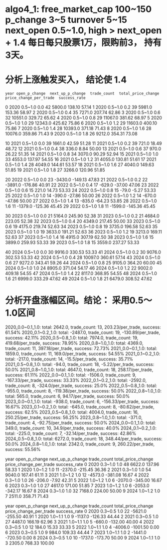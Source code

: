 # algo4_1: free_market_cap 100~150 p_change 3~5 turnover 5~15 next_open 0.5~1.0, high > next_open + 1.4 每日每只股票1万，限购前3， 持有3天。

# 分析上涨触发买入， 结论使 1.4

    year open_p_change  next_up_p_change  trade_count  total_price_change  price_change_per_trade  success_rate
0   2020       0.5~1.0               0.0           42              5800.0                  138.10         57.14
1   2020       0.5~1.0               0.2           39              5981.0                  153.36         58.97
2   2020       0.5~1.0               0.4           35              7271.0                  207.74         62.86
3   2020       0.5~1.0               0.6           32             10551.0                  329.72         65.62
4   2020       0.5~1.0               0.8           29             11067.0                  381.62         68.97
5   2020       0.5~1.0               1.0           29             12343.0                  425.62         75.86
6   2020       0.5~1.0               1.2           29             11603.0                  400.10         75.86
7   2020       0.5~1.0               1.4           28             10393.0                  371.18         71.43
8   2020       0.5~1.0               1.6           28             10076.0                  359.86         71.43
9   2020       0.5~1.0               1.8           26              9212.0                  354.31         73.08

10  2021       0.5~1.0               0.0           39              1661.0                   42.59         51.28
11  2021       0.5~1.0               0.2           39               721.0                   18.49         48.72
12  2021       0.5~1.0               0.4           38               336.0                    8.84         50.00
13  2021       0.5~1.0               0.6           37               970.0                   26.22         51.35
14  2021       0.5~1.0               0.8           34              3070.0                   90.29         52.94
15  2021       0.5~1.0               1.0           33              4553.0                  137.97         54.55
16  2021       0.5~1.0               1.2           31              4055.0                  130.81         51.61
17  2021       0.5~1.0               1.4           28              4049.0                  144.61         53.57
18  2021       0.5~1.0               1.6           27              4040.0                  149.63         51.85
19  2021       0.5~1.0               1.8           27              3266.0                  120.96         51.85

20  2022       0.5~1.0               0.0           23             -3430.0                 -149.13         47.83
21  2022       0.5~1.0               0.2           22             -3891.0                 -176.86         40.91
22  2022       0.5~1.0               0.4           17              -629.0                  -37.00         47.06
23  2022       0.5~1.0               0.6           15               221.0                   14.73         53.33
24  2022       0.5~1.0               0.8           15               -79.0                   -5.27         53.33
25  2022       0.5~1.0               1.0           14              -390.0                  -27.86         50.00
26  2022       0.5~1.0               1.2           14              -670.0                  -47.86         50.00
27  2022       0.5~1.0               1.4           13              -835.0                  -64.23         53.85
28  2022       0.5~1.0               1.6           11             -1379.0                 -125.36         45.45
29  2022       0.5~1.0               1.8           11             -1599.0                 -145.36         45.45

30  2023       0.5~1.0               0.0           21              5164.0                  245.90         52.38
31  2023       0.5~1.0               0.2           21              4684.0                  223.05         52.38
32  2023       0.5~1.0               0.4           20              4349.0                  217.45         50.00
33  2023       0.5~1.0               0.6           19              4175.0                  219.74         52.63
34  2023       0.5~1.0               0.8           19              3735.0                  196.58         52.63
35  2023       0.5~1.0               1.0           19              3633.0                  191.21         52.63
36  2023       0.5~1.0               1.2           19              3213.0                  169.11         52.63
37  2023       0.5~1.0               1.4           16              4915.0                  307.19         62.50
38  2023       0.5~1.0               1.6           15              3899.0                  259.93         53.33
39  2023       0.5~1.0               1.8           15              3559.0                  237.27         53.33

40  2024       0.5~1.0               0.0           30              9916.0                  330.53         53.33
41  2024       0.5~1.0               0.2           30              9076.0                  302.53         53.33
42  2024       0.5~1.0               0.4           28             10097.0                  360.61         57.14
43  2024       0.5~1.0               0.6           27              9272.0                  343.41         59.26
44  2024       0.5~1.0               0.8           25              9105.0                  364.20         60.00
45  2024       0.5~1.0               1.0           24              8905.0                  371.04         54.17
46  2024       0.5~1.0               1.2           22              9002.0                  409.18         54.55
47  2024       0.5~1.0               1.4           22              8117.0                  368.95         54.55
48  2024       0.5~1.0               1.6           21              6999.0                  333.29         47.62
49  2024       0.5~1.0               1.8           21              6479.0                  308.52         47.62


# 分析开盘涨幅区间。结论： 采用0.5～1.0区间

2020_0.0~0.1_1.0: total: 2642.0, trade_count: 13, 203.23/per_trade, success: 61.54%
2020_0.1~0.2_1.0: total: -2487.0, trade_count: 19, -130.89/per_trade, success: 42.11%
2020_0.5~0.8_1.0: total: 7974.0, trade_count: 19, 419.68/per_trade, success: 78.95%
2020_0.8~1.0_1.0: total: 4369.0, trade_count: 11, 397.18/per_trade, success: 72.73%
2021_0.0~0.1_1.0: total: 1859.0, trade_count: 11, 169.0/per_trade, success: 54.55%
2021_0.1~0.2_1.0: total: -217.0, trade_count: 14, -15.5/per_trade, success: 35.71%
2021_0.5~0.8_1.0: total: -94.0, trade_count: 18, -5.22/per_trade, success: 50.0%
2021_0.8~1.0_1.0: total: 4647.0, trade_count: 18, 258.17/per_trade, success: 61.11%
2022_0.0~0.1_1.0: total: -1506.0, trade_count: 9, -167.33/per_trade, success: 33.33%
2022_0.1~0.2_1.0: total: -2592.0, trade_count: 8, -324.0/per_trade, success: 25.0%
2022_0.5~0.8_1.0: total: -955.0, trade_count: 8, -119.38/per_trade, success: 50.0%
2022_0.8~1.0_1.0: total: 565.0, trade_count: 6, 94.17/per_trade, success: 50.0%
2023_0.0~0.1_1.0: total: -938.0, trade_count: 6, -156.33/per_trade, success: 16.67%
2023_0.1~0.2_1.0: total: -645.0, trade_count: 8, -80.62/per_trade, success: 62.5%
2023_0.5~0.8_1.0: total: 4004.0, trade_count: 16, 250.25/per_trade, success: 56.25%
2023_0.8~1.0_1.0: total: -371.0, trade_count: 4, -92.75/per_trade, success: 50.0%
2024_0.0~0.1_1.0: total: 349.0, trade_count: 10, 34.9/per_trade, success: 40.0%
2024_0.1~0.2_1.0: total: -225.0, trade_count: 7, -32.14/per_trade, success: 42.86%
2024_0.5~0.8_1.0: total: 6272.0, trade_count: 18, 348.44/per_trade, success: 50.0%
2024_0.8~1.0_1.0: total: 2342.0, trade_count: 9, 260.22/per_trade, success: 55.56%



   year open_p_change  next_up_p_change  trade_count  total_price_change  price_change_per_trade  success_rate
0  2020       0.3~1.0               1.0           48              6622.0                  137.96         58.33
1  2020       1.0~1.2               1.0           11             -2370.0                 -215.45         36.36
2  2021       0.3~1.0               1.0           54              9040.0                  167.41         61.11
3  2021       1.0~1.2               1.0           12             -4573.0                 -381.08         16.67
4  2022       0.3~1.0               1.0           26              -206.0                   -7.92         42.31
5  2022       1.0~1.2               1.0            6             -2070.0                 -345.00         16.67
6  2023       0.3~1.0               1.0           27              4617.0                  171.00         51.85
7  2023       1.0~1.2               1.0            6             -2053.0                 -342.17         16.67
8  2024       0.3~1.0               1.0           32              7168.0                  224.00         50.00
9  2024       1.0~1.2               1.0            7              2511.0                  358.71         71.43


   year open_p_change  next_up_p_change  trade_count  total_price_change  price_change_per_trade  success_rate
0  2020       0.3~0.5               1.0           22             -5621.0                 -255.50         40.91
1  2020       1.0~1.1               1.0            9             -1137.0                 -126.33         44.44
2  2021       0.3~0.5               1.0           27              4487.0                  166.19         62.96
3  2021       1.0~1.1               1.0            5              -660.0                 -132.00         40.00
4  2022       0.3~0.5               1.0           12               184.0                   15.33         33.33
5  2022       1.0~1.1               1.0            4             -4006.0                -1001.50          0.00
6  2023       0.3~0.5               1.0            9               984.0                  109.33         44.44
7  2023       1.0~1.1               1.0            2             -1441.0                 -720.50          0.00
8  2024       0.3~0.5               1.0           10             -1737.0                 -173.70         50.00
9  2024       1.0~1.1               1.0            3              2305.0                  768.33        100.00